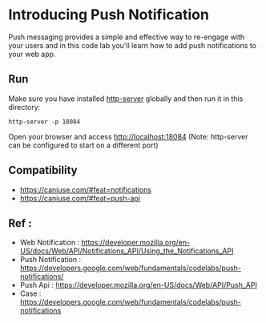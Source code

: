 # Introducing Push Notification

Push messaging provides a simple and effective way to re-engage with your users and in this code lab you'll learn how to add push notifications to your web app.

## Run

Make sure you have installed [http-server](https://www.npmjs.com/package/http-server) globally and then run it in this directory:

```
http-server -p 18084
```

Open your browser and access [http://localhost:18084](http://localhost:18084) (Note: http-server can be configured to start on a different port)

## Compatibility

- https://caniuse.com/#feat=notifications
- https://caniuse.com/#feat=push-api

## Ref :

- Web Notification : https://developer.mozilla.org/en-US/docs/Web/API/Notifications_API/Using_the_Notifications_API
- Push Notification : https://developers.google.com/web/fundamentals/codelabs/push-notifications/
- Push Api : https://developer.mozilla.org/en-US/docs/Web/API/Push_API
- Case : https://developers.google.com/web/fundamentals/codelabs/push-notifications
